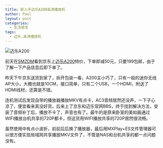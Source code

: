 ```yaml
---
title: 新入手迈乐A200高清播放机
author: Paul
layout: post
categories:
  - 生活感言
tags:
  - 迈乐,高清播放机
---
```




![迈乐A200](http://img.hz.mk/2013-0103/melea200.jpg)

前天在<a href="http://www.smzdm.com/mele-the-zhuo-shadow-a200-living-room-computer-hd-pass-to-kill-airplay-fast-broadcast-249-orders-min.html" target="_blank">SMZDM</a>看到京东上<a href="http://www.360buy.com/product/751932.html" target="_blank">迈乐A200</a>特价，下单即减50元，只要199包邮，由于了解一下产品信息后即下单了。  

昨天下午京东送货到家了，拆开包装一看，A200主小巧了，只有一般的迷你无线AP大小，大概也就是10CM，接口简单，只有二个USB，一个HDMI，附送了HDMI线材，还算是不错。  

连机测试后发现自带的播放器播放MKV有点卡，AC3音频居然还没声，一下子心凉了，便宜看来真没好货。后来上了京东和迈乐官网BBS，终于找到解决方法，安装了音频补丁后，播放不卡了，声音也有了。最牛的是原来卧室的美如画通过WIFI播放台机共享的720P都卡，但这货用WIFI播放共享的720P居然很流畅。  

虽然使用中有点小波折，前前后后换了播放器，最后用MXPlay+ES文件管理器可以很方便实现局域网共享播放MKV文件了，不管是NAS和台机共享的都一点问题没有。